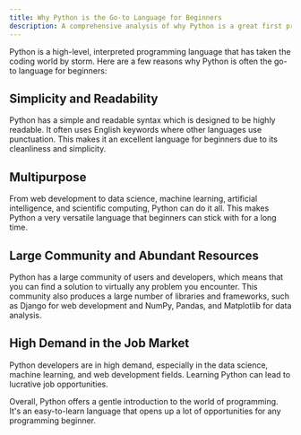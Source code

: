 ```yaml
---
title: Why Python is the Go-to Language for Beginners
description: A comprehensive analysis of why Python is a great first programming language for beginners.
---
```


Python is a high-level, interpreted programming language that has taken the coding world by storm. Here are a few reasons why Python is often the go-to language for beginners:

## Simplicity and Readability

Python has a simple and readable syntax which is designed to be highly readable. It often uses English keywords where other languages use punctuation. This makes it an excellent language for beginners due to its cleanliness and simplicity.

## Multipurpose

From web development to data science, machine learning, artificial intelligence, and scientific computing, Python can do it all. This makes Python a very versatile language that beginners can stick with for a long time.

## Large Community and Abundant Resources

Python has a large community of users and developers, which means that you can find a solution to virtually any problem you encounter. This community also produces a large number of libraries and frameworks, such as Django for web development and NumPy, Pandas, and Matplotlib for data analysis.

## High Demand in the Job Market

Python developers are in high demand, especially in the data science, machine learning, and web development fields. Learning Python can lead to lucrative job opportunities.

Overall, Python offers a gentle introduction to the world of programming. It's an easy-to-learn language that opens up a lot of opportunities for any programming beginner.
